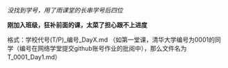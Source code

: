 *没找到学号，用了雨课堂的长串学号后四位*

**刚加入班级，狂补前面的课，太菜了担心跟不上进度**




格式：学校代号(T/P)_编号_DayX.md （如第一堂课，清华大学编号为0001的同学（编号在网络学堂提交github账号作业的批阅中），那么文件名为T_0001_Day1.md）
